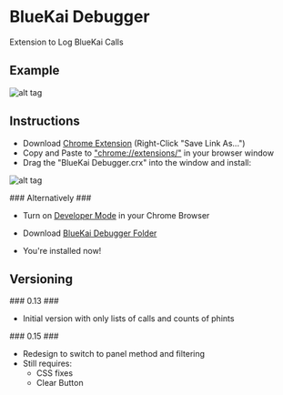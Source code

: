 # BlueKai Debugger
Extension to Log BlueKai Calls

## Example ##

![alt tag](https://s28.postimg.org/j13ql16fx/Screen_Shot_2017_01_15_at_17_42_53.png)

## Instructions ##

- Download [Chrome Extension](BlueKai%20Debugger.crx) (Right-Click "Save Link As...")
- Copy and Paste to ["chrome://extensions/"](chrome://extensions//) in your browser window
- Drag the "BlueKai Debugger.crx" into the window and install:

![alt tag](https://s24.postimg.org/63f33c0px/Screen_Shot_2017_01_08_at_22_10_39.png)

### Alternatively ###

- Turn on [Developer Mode](BlueKai%20Debugger) in your Chrome Browser 
- Download [BlueKai Debugger Folder](BlueKai%20Debugger)



- You're installed now!

## Versioning ##

### 0.13 ###

- Initial version with only lists of calls and counts of phints


### 0.15 ###

- Redesign to switch to panel method and filtering
- Still requires:
	- CSS fixes
	- Clear Button